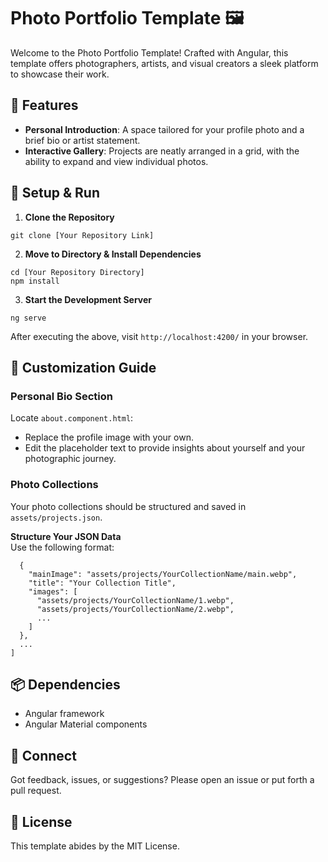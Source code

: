 # Photo Portfolio Template 🖼️

Welcome to the Photo Portfolio Template! Crafted with Angular, this template offers photographers, artists, and visual creators a sleek platform to showcase their work.

## 🌠 Features 

- **Personal Introduction**: A space tailored for your profile photo and a brief bio or artist statement.
- **Interactive Gallery**: Projects are neatly arranged in a grid, with the ability to expand and view individual photos.

## 🚀 Setup & Run

1. **Clone the Repository**
```
git clone [Your Repository Link]
```

2. **Move to Directory & Install Dependencies**
```
cd [Your Repository Directory]
npm install
```

3. **Start the Development Server**
```
ng serve
```
After executing the above, visit `http://localhost:4200/` in your browser.

## 🎨 Customization Guide

### Personal Bio Section
Locate `about.component.html`:
- Replace the profile image with your own.
- Edit the placeholder text to provide insights about yourself and your photographic journey.

### Photo Collections
Your photo collections should be structured and saved in `assets/projects.json`.

**Structure Your JSON Data**\
Use the following format:
```[
  {
    "mainImage": "assets/projects/YourCollectionName/main.webp",
    "title": "Your Collection Title",
    "images": [
      "assets/projects/YourCollectionName/1.webp",
      "assets/projects/YourCollectionName/2.webp",
      ...
    ]
  },
  ...
]
```
## 📦 Dependencies 

- Angular framework
- Angular Material components

## 💬 Connect 

Got feedback, issues, or suggestions? Please open an issue or put forth a pull request.

## 📄 License 

This template abides by the MIT License.